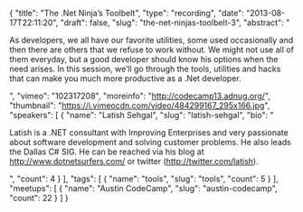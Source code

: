 {
  "title": "The .Net Ninja’s Toolbelt",
  "type": "recording",
  "date": "2013-08-17T22:11:20",
  "draft": false,
  "slug": "the-net-ninjas-toolbelt-3",
  "abstract": "<p>As developers, we all have our favorite utilities, some used occasionally and then there are others that we refuse to work without. We might not use all of them everyday, but a good developer should know his options when the need arises. In this session, we’ll go through the tools, utilities and hacks that can make you much more productive as a .Net developer.</p>",
  "vimeo": "102317208",
  "moreinfo": "http://codecamp13.adnug.org/",
  "thumbnail": "https://i.vimeocdn.com/video/484299167_295x166.jpg",
  "speakers": [
    {
      "name": "Latish Sehgal",
      "slug": "latish-sehgal",
      "bio": "<p>Latish is a .NET consultant with Improving Enterprises and very passionate about software development and solving customer problems. He also leads the Dallas C# SIG. He can be reached via his blog at http://www.dotnetsurfers.com/ or twitter (http://twitter.com/latish).</p>",
      "count": 4
    }
  ],
  "tags": [
    {
      "name": "tools",
      "slug": "tools",
      "count": 5
    }
  ],
  "meetups": [
    {
      "name": "Austin CodeCamp",
      "slug": "austin-codecamp",
      "count": 22
    }
  ]
}